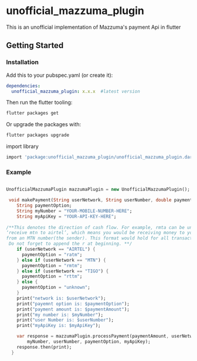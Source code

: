 # unofficial_mazzuma_plugin

This is an unofficial implementation of Mazzuma&#x27;s payment Api in flutter

## Getting Started

### Installation

Add this to your pubspec.yaml (or create it):

```yaml
dependencies:
  unofficial_mazzuma_plugin: x.x.x  #latest version
```

Then run the flutter tooling:

```bash
flutter packages get
```

Or upgrade the packages with:

```bash
flutter packages upgrade
```

import library
```bash
import 'package:unofficial_mazzuma_plugin/unofficial_mazzuma_plugin.dart';
```


### Example

```dart

UnofficialMazzumaPlugin mazzumaPlugin = new UnofficialMazzumaPlugin();

 void makePayment(String userNetwork, String userNumber, double paymentAmount) {
    String paymentOption;
    String myNumber = "YOUR-MOBILE-NUMBER-HERE"; 
    String myApiKey = "YOUR-API-KEY-HERE";
    
/**This denotes the direction of cash flow. For example, rmta can be understood as an acronym of the phrase
‘receive mtn to airtel’, which means you would be receiving money to your Airtel account (the recipient number) 
from an MTN number(the sender). This format would hold for all transaction requests sent to the API.
 Do not forget to append the r at beginning. **/
    if (userNetwork == "AIRTEL") {
      paymentOption = "ratm"; 
    } else if (userNetwork == "MTN") {
      paymentOption = "rmtm";
    } else if (userNetwork == "TIGO") {
      paymentOption = "rttm";
    } else {
      paymentOption = "unknown";
    }
    print("network is: $userNetwork");
    print("payemnt option is: $paymentOption");
    print("payment amount is: $paymentAmount");
    print("my number is: $myNumber");
    print("user Number is: $userNumber");
    print("myApiKey is: $myApiKey");

    var response = mazzumaPlugin.processPayment(paymentAmount, userNetwork,
        myNumber, userNumber, paymentOption, myApiKey);
    response.then(print);
  }
```